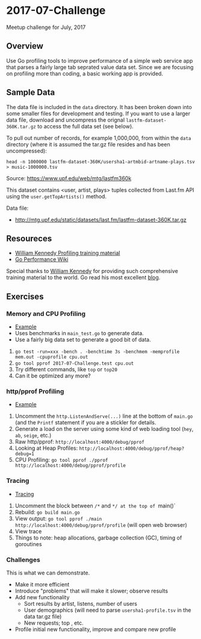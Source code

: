 # 2017-07-Challenge
Meetup challenge for July, 2017

## Overview

Use Go profiling tools to improve performance of a simple web service app that parses a fairly large tab seprated value data set. Since we are focusing on profiling more than coding, a basic working app is provided.


## Sample Data

The data file is included in the `data` directory. It has been broken down into some smaller files for development and testing. If you want to use a larger data file, download and uncompress the orignal `lastfm-dataset-360K.tar.gz` to access the full data set (see below).

To pull out <n> number of records, for example 1,000,000, from within the `data` directory (where it is assumed the tar.gz file resides and has been uncompressed):

```
head -n 1000000 lastfm-dataset-360K/usersha1-artmbid-artname-plays.tsv > music-1000000.tsv
```

Source: https://www.upf.edu/web/mtg/lastfm360k

This dataset contains <user, artist, plays> tuples collected from Last.fm API using the `user.getTopArtists()` method.

Data file:

* http://mtg.upf.edu/static/datasets/last.fm/lastfm-dataset-360K.tar.gz

## Resoureces

* [William Kennedy Profiling training material](https://github.com/ardanlabs/gotraining/tree/master/topics/go/profiling)
* [Go Performance Wiki](https://github.com/golang/go/wiki/Performance)

Special thanks to [William Kennedy](https://www.ardanlabs.com/) for providing such comprehensive training material to the world. Go read his most excellent [blog](https://www.goinggo.net/).

## Exercises

### Memory and CPU Profiling

* [Example](https://github.com/ardanlabs/gotraining/tree/master/topics/go/profiling/memcpu)
* Uses benchmarks in `main_test.go` to generate data.
* Use a fairly big data set to generate a good bit of data.

1. `go test -run=xxx -bench . -benchtime 3s -benchmem -memprofile mem.out -cpuprofile cpu.out`
2. `go tool pprof 2017-07-Challenge.test cpu.out`
3. Try different commands, like `top` or `top20`
4. Can it be optimized any more?

### http/pprof Profiling

* [Example](https://github.com/ardanlabs/gotraining/blob/master/topics/go/profiling/pprof/README.md)

1. Uncomment the `http.ListenAndServe(...)` line at the bottom of `main.go` (and the `Printf` statement if you are a stickler for details.
2. Generate a load on the server using some kind of web loading tool (`hey`, `ab`, `seige`, etc.)
3. Raw http/pprof: `http://localhost:4000/debug/pprof`
4. Looking at Heap Profiles: `http://localhost:4000/debug/pprof/heap?debug=1`
5. CPU Profiling: `go tool pprof ./pprof http://localhost:4000/debug/pprof/profile`

### Tracing

* [Tracing](https://github.com/ardanlabs/gotraining/tree/f5a66e4f7a153e4b4f73dd264b8d86835e45efd9/topics/go/profiling/trace)

1. Uncomment the block between `/*` and `*/ at the top of `main()`
2. Rebuild: `go build main.go`
3. View output: `go tool pprof ./main http://localhost:4000/debug/pprof/profile` (will open web browser)
4. View trace
5. Things to note: heap allocations, garbage collection (GC), timing of goroutines

### Challenges

This is what we can demonstrate.

* Make it more efficient
* Introduce "problems" that will make it slower; observe results
* Add new functionality
   * Sort results by artist, listens, number of users
   * User demographics (will need to parse `usersha1-profile.tsv` in the data tar.gz file)
   * New requests; top <n>, etc.
* Profile initial new functionality, improve and compare new profile

